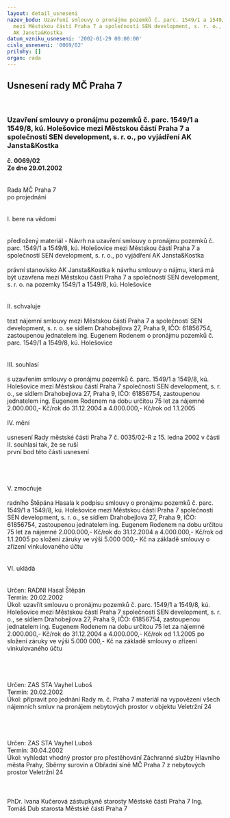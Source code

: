 ```yaml
---
layout: detail_usneseni
nazev_bodu: Uzavření smlouvy o pronájmu pozemků č. parc. 1549/1 a 1549/8, kú. Holešovice
  mezi Městskou částí Praha 7 a společností SEN development, s. r. o., po vyjádření
  AK Jansta&Kostka
datum_vzniku_usneseni: '2002-01-29 00:00:00'
cislo_usneseni: '0069/02'
prilohy: []
organ: rada
---
```

<div id="ucUsn_pList" class="usn">
	<span><h2>Usnesení rady MČ Praha 7 </h2>
<br></span><div class="standBody">
<span><h3>Uzavření smlouvy o pronájmu pozemků č. parc. 1549/1 a 1549/8, kú. Holešovice mezi Městskou částí Praha 7 a společností SEN development, s. r. o., po vyjádření AK Jansta&amp;Kostka</h3></span><div class="center">
		<strong>č. 0069/02</strong><br>
	</div>
<div class="center">
		<strong>Ze dne 29.01.2002</strong><br><br>
	</div>
<br>Rada MČ Praha 7<br>po projednání<br><br><br>I.	bere na vědomí<br><br> <br>předložený materiál - Návrh na uzavření smlouvy o pronájmu pozemků č. parc. 1549/1 a 1549/8, kú. Holešovice mezi Městskou částí Praha 7 a společností SEN development, s. r. o., po vyjádření AK Jansta&amp;Kostka<br><br>právní stanovisko AK Jansta&amp;Kostka k návrhu smlouvy o nájmu, která má být uzavřena mezi Městskou částí Praha 7 a společností SEN development, s. r. o. na pozemky 1549/1 a 1549/8, kú. Holešovice<br><br><br>II.	schvaluje <br><br>text nájemní smlouvy mezi Městskou částí Praha 7 a společností SEN development, s. r. o. se sídlem Drahobejlova 27, Praha 9, IČO: 61856754, zastoupenou jednatelem ing. Eugenem Rodenem o pronájmu pozemků č. parc. 1549/1 a 1549/8, kú. Holešovice<br><br><br>III.	souhlasí <br><br>s uzavřením smlouvy o pronájmu pozemků č. parc. 1549/1 a 1549/8, kú. Holešovice mezi Městskou částí Praha 7 společnosti SEN development, s. r. o., se sídlem Drahobejlova 27, Praha 9, IČO: 61856754, zastoupenou jednatelem ing. Eugenem Rodenem na dobu určitou 75 let za nájemné 2.000.000,- Kč/rok do 31.12.2004 a 4.000.000,- Kč/rok od 1.1.2005<br><br>IV.	mění <br><br>usnesení Rady městské části Praha 7 č. 0035/02-R z 15. ledna 2002 v části II. souhlasí tak, že se ruší  <br>první bod této části usnesení<br><br><br><br><br>V.              zmocňuje <br><br>radního Štěpána Hasala k podpisu smlouvy o pronájmu pozemků č. parc. 1549/1 a 1549/8, kú. Holešovice mezi Městskou částí Praha 7 společnosti SEN development, s. r. o., se sídlem Drahobejlova 27, Praha 9, IČO: 61856754, zastoupenou jednatelem ing. Eugenem Rodenem na dobu určitou 75 let za nájemné 2.000.000,- Kč/rok do 31.12.2004 a 4.000.000,- Kč/rok od 1.1.2005 po složení záruky ve výši 5.000 000,- Kč na základě smlouvy o zřízení vinkulovaného účtu<br><br><br>VI.	ukládá <br><br> <br>Určen:	RADNI Hasal Štěpán<br>Termín: 20.02.2002<br>Úkol:	uzavřít smlouvu o pronájmu pozemků č. parc. 1549/1 a 1549/8, kú. Holešovice mezi Městskou částí Praha 7 společnosti SEN development, s. r. o., se sídlem Drahobejlova 27, Praha 9, IČO: 61856754, zastoupenou jednatelem ing. Eugenem Rodenem na dobu určitou 75 let za nájemné 2.000.000,- Kč/rok do 31.12.2004 a 4.000.000,- Kč/rok od 1.1.2005 po složení záruky ve výši 5.000 000,- Kč na základě smlouvy o zřízení vinkulovaného účtu <br> <br><br><br> <br>Určen:	ZAS STA Vayhel Luboš<br>Termín: 20.02.2002<br>Úkol:	připravit pro jednání Rady m. č. Praha 7 materiál na vypovězení všech nájemních smluv na pronájem nebytových prostor v objektu Veletržní 24<br> <br><br><br> <br>Určen:	ZAS STA Vayhel Luboš<br>Termín: 30.04.2002<br>Úkol:	vyhledat vhodný prostor pro přestěhování Záchranné služby Hlavního města Prahy, Sběrny surovin a Obřadní síně MČ Praha 7 z nebytových prostor Veletržní 24 <br> <br> <br>	<br>PhDr. Ivana Kučerová zástupkyně starosty Městské části Praha 7	Ing. Tomáš Dub starosta Městské části Praha 7<br>	<br><br>
</div>
</div>